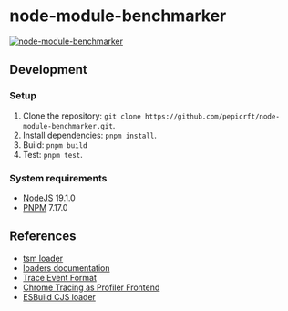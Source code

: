 # node-module-benchmarker

[![node-module-benchmarker](https://github.com/pepicrft/node-module-benchmarker/actions/workflows/node-module-benchmarker.yml/badge.svg)](https://github.com/pepicrft/node-module-benchmarker/actions/workflows/node-module-benchmarker.yml)

## Development

### Setup

1. Clone the repository: `git clone https://github.com/pepicrft/node-module-benchmarker.git`.
2. Install dependencies: `pnpm install`.
3. Build: `pnpm build`
4. Test: `pnpm test`.

### System requirements

- [NodeJS](https://nodejs.org) 19.1.0
- [PNPM](https://pnpm.io) 7.17.0


## References

- [tsm loader](https://github.com/lukeed/tsm)
- [loaders documentation](https://nodejs.org/api/esm.html#loaders)
- [Trace Event Format](https://docs.google.com/document/d/1CvAClvFfyA5R-PhYUmn5OOQtYMH4h6I0nSsKchNAySU/edit)
- [Chrome Tracing as Profiler Frontend](https://aras-p.info/blog/2017/01/23/Chrome-Tracing-as-Profiler-Frontend/)
- [ESBuild CJS loader](https://github.com/esbuild-kit/cjs-loader)
